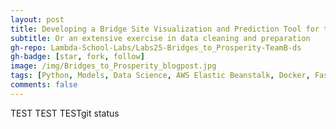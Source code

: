 ```yaml
---
layout: post
title: Developing a Bridge Site Visualization and Prediction Tool for the Bridges to Prosperity Organization
subtitle: Or an extensive exercise in data cleaning and preparation
gh-repo: Lambda-School-Labs/Labs25-Bridges_to_Prosperity-TeamB-ds
gh-badge: [star, fork, follow]
image: /img/Bridges_to_Prosperity_blogpost.jpg
tags: [Python, Models, Data Science, AWS Elastic Beanstalk, Docker, FastAPI]
comments: false
---
```


TEST TEST TESTgit status